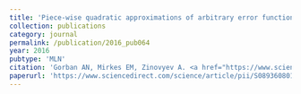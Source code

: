 ```yaml
---
title: 'Piece-wise quadratic approximations of arbitrary error functions for fast and robust machine learning'
collection: publications
category: journal
permalink: /publication/2016_pub064
year: 2016
pubtype: 'MLN'
citation: 'Gorban AN, Mirkes EM, Zinovyev A. <a href="https://www.sciencedirect.com/science/article/pii/S0893608016301113">Piece-wise quadratic approximations of arbitrary error functions for fast and robust machine learning</a>. <i>Neural Netw.</i> 2016, 84:28-38.'
paperurl: 'https://www.sciencedirect.com/science/article/pii/S0893608016301113'
---
```


